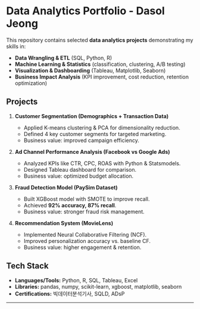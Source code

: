 # Data Analytics Portfolio - Dasol Jeong

This repository contains selected **data analytics projects** demonstrating my skills in:
- **Data Wrangling & ETL** (SQL, Python, R)
- **Machine Learning & Statistics** (classification, clustering, A/B testing)
- **Visualization & Dashboarding** (Tableau, Matplotlib, Seaborn)
- **Business Impact Analysis** (KPI improvement, cost reduction, retention optimization)

## Projects
1. **Customer Segmentation (Demographics + Transaction Data)**  
   - Applied K-means clustering & PCA for dimensionality reduction.  
   - Defined 4 key customer segments for targeted marketing.  
   - Business value: improved campaign efficiency.

2. **Ad Channel Performance Analysis (Facebook vs Google Ads)**  
   - Analyzed KPIs like CTR, CPC, ROAS with Python & Statsmodels.  
   - Designed Tableau dashboard for comparison.  
   - Business value: optimized budget allocation.

3. **Fraud Detection Model (PaySim Dataset)**  
   - Built XGBoost model with SMOTE to improve recall.  
   - Achieved **92% accuracy, 87% recall**.  
   - Business value: stronger fraud risk management.

4. **Recommendation System (MovieLens)**  
   - Implemented Neural Collaborative Filtering (NCF).  
   - Improved personalization accuracy vs. baseline CF.  
   - Business value: higher engagement & retention.

## Tech Stack
- **Languages/Tools:** Python, R, SQL, Tableau, Excel  
- **Libraries:** pandas, numpy, scikit-learn, xgboost, matplotlib, seaborn  
- **Certifications:** 빅데이터분석기사, SQLD, ADsP

---
